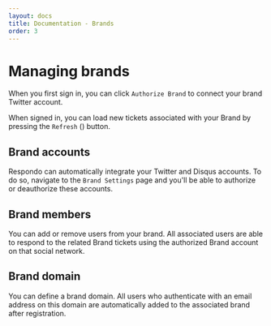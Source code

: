 ```yaml
---
layout: docs
title: Documentation - Brands
order: 3
---
```


# Managing brands

When you first sign in, you can click `Authorize Brand` to connect your brand
Twitter account.

When signed in, you can load new tickets associated with your Brand by pressing
the `Refresh` (<i class="fas fa-sync"></i>) button.

## Brand accounts

Respondo can automatically integrate your Twitter and Disqus accounts. To do so,
navigate to the `Brand Settings` page and you'll be able to authorize or
deauthorize these accounts.

## Brand members

You can add or remove users from your brand. All associated users are able to
respond to the related Brand tickets using the authorized Brand account on that
social network.

## Brand domain

You can define a brand domain. All users who authenticate with an email address
on this domain are automatically added to the associated brand after
registration.
